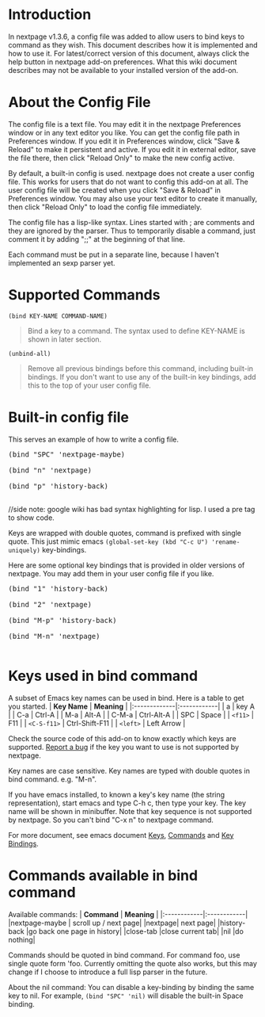 # Introduction #

In nextpage v1.3.6, a config file was added to allow users to bind keys to command as they wish. This document describes how it is implemented and how to use it. For latest/correct version of this document, always click the help button in nextpage add-on preferences. What this wiki document describes may not be available to your installed version of the add-on.

# About the Config File #

The config file is a text file. You may edit it in the nextpage Preferences window or in any text editor you like. You can get the config file path in Preferences window. If you edit it in Preferences window, click "Save & Reload" to make it persistent and active. If you edit it in external editor, save the file there, then click "Reload Only" to make the new config active.

By default, a built-in config is used. nextpage does not create a user config file. This works for users that do not want to config this add-on at all. The user config file will be created when you click "Save & Reload" in Preferences window. You may also use your text editor to create it manually, then click "Reload Only" to load the config file immediately.

The config file has a lisp-like syntax. Lines started with ; are comments and they are ignored by the parser. Thus to temporarily disable a command, just comment it by adding ";;" at the beginning of that line.

Each command must be put in a separate line, because I haven't implemented an sexp parser yet.

# Supported Commands #

`(bind KEY-NAME COMMAND-NAME)`
> Bind a key to a command. The syntax used to define KEY-NAME is shown in later section.

`(unbind-all)`
> Remove all previous bindings before this command, including built-in bindings.
> If you don't want to use any of the built-in key bindings, add this to the top of your user config file.

# Built-in config file #

This serves an example of how to write a config file.

<pre>
(bind "SPC" 'nextpage-maybe)<br>
(bind "n" 'nextpage)<br>
(bind "p" 'history-back)<br>
</pre>

//side note: google wiki has bad syntax highlighting for lisp. I used a pre tag to show code.

Keys are wrapped with double quotes, command is prefixed with single quote. This just mimic emacs `(global-set-key (kbd "C-c U") 'rename-uniquely)` key-bindings.

Here are some optional key bindings that is provided in older versions of nextpage. You may add them in your user config file if you like.

<pre>
(bind "1" 'history-back)<br>
(bind "2" 'nextpage)<br>
(bind "M-p" 'history-back)<br>
(bind "M-n" 'nextpage)<br>
</pre>

# Keys used in bind command #
A subset of Emacs key names can be used in bind. Here is a table to get you started.
| **Key Name** | **Meaning** |
|:-------------|:------------|
| a | key A |
| C-a | Ctrl-A |
| M-a | Alt-A |
| C-M-a | Ctrl-Alt-A |
| SPC | Space |
| `<f11>` | F11 |
| `<C-S-f11>` | Ctrl-Shift-F11 |
| `<left>` | Left Arrow |

Check the source code of this add-on to know exactly which keys are supported. <a href='http://code.google.com/p/ff-nextpage/issues/list'>Report a bug</a> if the key you want to use is not supported by nextpage.

Key names are case sensitive. Key names are typed with double quotes in bind command. e.g. "M-n".

If you have emacs installed, to known a key's key name (the string representation), start emacs and type C-h c, then type your key. The key name will be shown in minibuffer. Note that key sequence is not supported by nextpage. So you can't bind "C-x n" to nextpage command.

For more document, see emacs document <a href='http://www.gnu.org/software/emacs/manual/html_node/emacs/Keys.html#Keys'>Keys</a>, <a href='http://www.gnu.org/software/emacs/manual/html_node/emacs/Commands.html#Commands'>Commands</a> and <a href='http://www.gnu.org/software/emacs/manual/html_node/emacs/Key-Bindings.html#Key-Bindings'>Key Bindings</a>.

# Commands available in bind command #
Available commands:
| **Command** | **Meaning** |
|:------------|:------------|
|nextpage-maybe | scroll up / next page|
|nextpage| next page|
|history-back |go back one page in history|
|close-tab |close current tab|
|nil |do nothing|

Commands should be quoted in bind command. For command foo, use single quote form 'foo. Currently omitting the quote also works, but this may change if I choose to introduce a full lisp parser in the future.

About the nil command: You can disable a key-binding by binding the same key to nil. For example, `(bind "SPC" 'nil)` will disable the built-in Space binding.